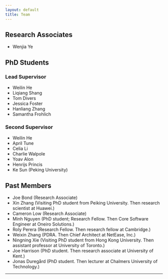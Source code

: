```yaml
---
layout: default
title: Team
---
```


## Research Associates
* Wenjia Ye 

## PhD Students

### Lead Supervisor 
* Weilin He
* Liqiang Shang
* Tom	Divers
* Jessica Foster 
* Hanliang Zhang 
* Samantha Frohlich 

### Second Supervisor 
* Weilin He
* April Tune
* Celia Li 
* Charlie Walpole 
* Yoav Alon 
* Henrijs	Princis
* Ke Sun (Peking University)


## Past Members

* Joe Bond (Research Associate)
* Xin Zhang (Visiting PhD student from Peiking University. Then research scientist at Huawei.)
* Cameron Low (Research Associate)
* Minh Nguyen (PhD student; Research Fellow. Then Core Software Engineer at Oneiro Solutions.)
* Roly Perera (Research Fellow. Then research fellow at Cambridge.) 
* Weixin Zhang (PDRA. Then Chief Architect at NetEase, Inc.)
* Ningning Xie (Visiting PhD student from Hong Kong University. Then assistant professor at University of Toronto.)
* Joe Harrison (PhD student. Then research associate at University of Kent.)
* Jonas Duregård (PhD student. Then lecturer at Chalmers University of Technology.)

---

